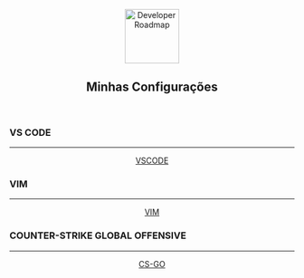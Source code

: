 <p align="center">
  <a href="http://github.com/andersonnc/dotfile">
    <img src="https://i.imgur.com/Uid1O3A.png" alt="Developer Roadmap" width="96" height="96">
  </a>
  <h2 align="center">Minhas Configurações</h2>
<br/>

### VS CODE
<hr>
<a href="https://github.com/andersonnc/dotfile/tree/master/vscode">
    <p align="center">
        VSCODE
    </p>
</a>

### VIM
<hr>
<a href="http://github.com/andersonnc/dotfile/vim">
    <p align="center">
        VIM
    </p>
</a>

### COUNTER-STRIKE GLOBAL OFFENSIVE
<hr/>
<a href="http://github.com/andersonnc/dotfile/csgo">
    <p align="center">
        CS-GO
    </p>
</a>
